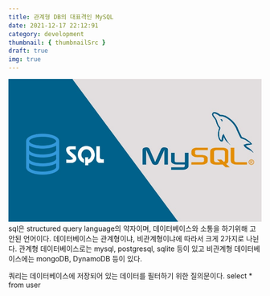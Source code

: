 ```yaml
---
title: 관계형 DB의 대표격인 MySQL
date: 2021-12-17 22:12:91
category: development
thumbnail: { thumbnailSrc }
draft: true
img: true
---
```


![sql_and_mysql](./img/sql_and_mysql.jpeg)
sql은 structured query language의 약자이며, 데이터베이스와 소통을 하기위해 고안된 언어이다. 데이터베이스는 관계형이냐, 비관계형이냐에 따라서 크게 2가지로 나뉜다. 관계형 데이터베이스로는 mysql, postgresql, sqlite 등이 있고 비관계형 데이터베이스에는 mongoDB, DynamoDB 등이 있다.

쿼리는 데이터베이스에 저장되어 있는 데이터를 필터하기 위한 질의문이다.
select \* from user

